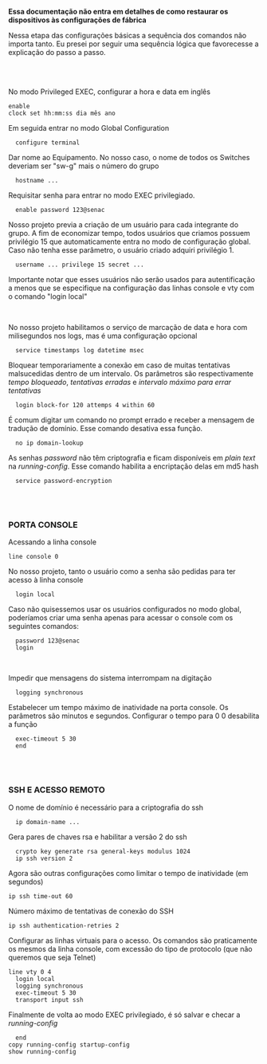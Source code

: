 **Essa documentação não entra em detalhes de como restaurar os dispositivos às configurações de fábrica**

Nessa etapa das configurações básicas a sequência dos comandos não importa tanto. Eu presei por seguir uma sequência lógica que favorecesse a explicação do passo a passo.

<br>
<br>

No modo Privileged EXEC, configurar a hora e data em inglês
~~~
enable
clock set hh:mm:ss dia mês ano
~~~
Em seguida entrar no modo Global Configuration
~~~
  configure terminal
~~~
Dar nome ao Equipamento. No nosso caso, o nome de todos os Switches deveriam ser "sw-g" mais o número do grupo
~~~
  hostname ...
~~~
Requisitar senha para entrar no modo EXEC privilegiado.
~~~
  enable password 123@senac
~~~
Nosso projeto previa a criação de um usuário para cada integrante do grupo. A fim de economizar tempo, todos usuários que criamos possuem privilégio 15 que automaticamente entra no modo de configuração global. Caso não tenha esse parâmetro, o usuário criado adquiri privilégio 1.
~~~
  username ... privilege 15 secret ...
~~~
Importante notar que esses usuários não serão usados para autentificação a menos que se especifique na configuração das linhas console e vty com o comando "login local"

<br>

No nosso projeto habilitamos o serviço de marcação de data e hora com milisegundos nos logs, mas é uma configuração opcional
~~~
  service timestamps log datetime msec
~~~
Bloquear temporariamente a conexão em caso de muitas tentativas malsucedidas dentro de um intervalo. Os parâmetros são respectivamente *tempo bloqueado*, *tentativas erradas* e *intervalo máximo para errar tentativas*
~~~
  login block-for 120 attemps 4 within 60
~~~
É comum digitar um comando no prompt errado e receber a mensagem de tradução de domínio. Esse comando desativa essa função.
~~~
  no ip domain-lookup
~~~
As senhas *password* não têm criptografia e ficam disponíveis em *plain text* na *running-config*. Esse comando habilita a encriptação delas em md5 hash
~~~
  service password-encryption
~~~
<br>
<br>

### PORTA CONSOLE

Acessando a linha console
~~~
line console 0
~~~
No nosso projeto, tanto o usuário como a senha são pedidas para ter acesso à linha console
~~~
  login local
~~~
Caso não quisessemos usar os usuários configurados no modo global, poderíamos criar uma senha apenas para acessar o console com os seguintes comandos:
~~~
  password 123@senac
  login
~~~
<br>

Impedir que mensagens do sistema interrompam na digitação
~~~
  logging synchronous
~~~
Estabelecer um tempo máximo de inatividade na porta console. Os parâmetros são minutos e segundos. Configurar o tempo para 0 0 desabilita a função
~~~
  exec-timeout 5 30
  end
~~~

<br>
<br>

### SSH E ACESSO REMOTO

O nome de domínio é necessário para a criptografia do ssh
~~~
  ip domain-name ...
~~~
Gera pares de chaves rsa e habilitar a versão 2 do ssh
~~~
  crypto key generate rsa general-keys modulus 1024
  ip ssh version 2
~~~
Agora são outras configurações como limitar o tempo de inatividade (em segundos)
~~~
ip ssh time-out 60
~~~
Número máximo de tentativas de conexão do SSH
~~~
ip ssh authentication-retries 2
~~~

Configurar as linhas virtuais para o acesso. Os comandos são praticamente os mesmos da linha console, com excessão do tipo de protocolo (que não queremos que seja Telnet)
~~~
line vty 0 4
  login local
  logging synchronous
  exec-timeout 5 30
  transport input ssh
~~~


Finalmente de volta ao modo EXEC privilegiado, é só salvar e checar a *running-config*
~~~
  end
copy running-config startup-config
show running-config
~~~
